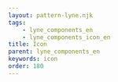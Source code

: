 ```yaml
---
layout: pattern-lyne.njk
tags: 
    - lyne_components_en
    - lyne_components_icon_en
title: Icon
parent: lyne_components_en
keywords: icon
order: 180
---
```

